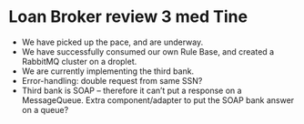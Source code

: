 # Loan Broker review 3 med Tine

* We have picked up the pace, and are underway.
* We have successfully consumed our own Rule Base, and created a RabbitMQ cluster on a droplet.
* We are currently implementing the third bank.
* Error-handling: double request from same SSN?
* Third bank is SOAP – therefore it can’t put a response on a MessageQueue. Extra component/adapter to put the SOAP bank answer on a queue?
